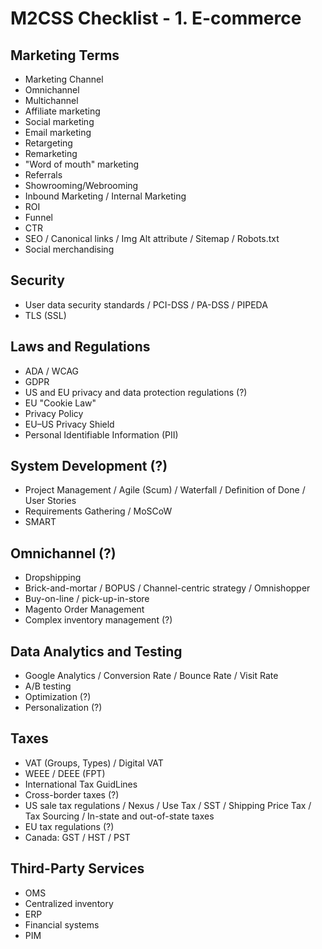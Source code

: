 # M2CSS Checklist - 1. E-commerce

## Marketing Terms

- Marketing Channel
- Omnichannel
- Multichannel
- Affiliate marketing
- Social marketing
- Email marketing
- Retargeting
- Remarketing
- "Word of mouth" marketing
- Referrals
- Showrooming/Webrooming
- Inbound Marketing / Internal Marketing
- ROI
- Funnel
- CTR
- SEO / Canonical links / Img Alt attribute / Sitemap / Robots.txt
- Social merchandising

## Security

- User data security standards / PCI-DSS / PA-DSS / PIPEDA 
- TLS (SSL)

## Laws and Regulations

- ADA / WCAG
- GDPR
- US and EU privacy and data protection regulations (?)
- EU "Cookie Law"
- Privacy Policy
- EU–US Privacy Shield
- Personal Identifiable Information (PII)

## System Development (?)

- Project Management / Agile (Scum) / Waterfall / Definition of Done / User Stories 
- Requirements Gathering / MoSCoW
- SMART

## Omnichannel (?)

- Dropshipping
- Brick-and-mortar / BOPUS / Channel-centric strategy / Omnishopper 
- Buy-on-line / pick-up-in-store
- Magento Order Management
- Complex inventory management (?)

## Data Analytics and Testing

- Google Analytics / Conversion Rate / Bounce Rate / Visit Rate
- A/B testing
- Optimization (?)
- Personalization (?)

## Taxes

- VAT (Groups, Types) / Digital VAT
- WEEE / DEEE (FPT)
- International Tax GuidLines
- Cross-border taxes (?)
- US sale tax regulations / Nexus / Use Tax / SST / Shipping Price Tax / Tax Sourcing / In-state and out-of-state taxes
- EU tax regulations (?)
- Canada: GST / HST / PST

## Third-Party Services

- OMS
- Centralized inventory
- ERP
- Financial systems
- PIM
